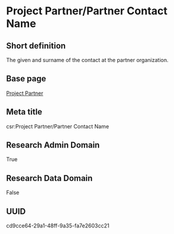 # Project Partner/Partner Contact Name
## Short definition
The given and surname of the contact at the partner organization.
## Base page
[Project Partner](https://github.com/EuroCRIS/CASRAI-Dictionairies/blob/main/Objects/Project%20Partner.md)
## Meta title
csr:Project Partner/Partner Contact Name
## Research Admin Domain
True
## Research Data Domain
False
## UUID
cd9cce64-29a1-48ff-9a35-fa7e2603cc21
